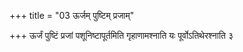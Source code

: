 +++
title = "03 ऊर्जम् पुष्टिम् प्रजाम्"

+++
ऊर्जं पुष्टिं प्रजां पशूनिष्टापूर्तमिति गृहाणामश्नाति यः पूर्वोऽतिथेरश्नाति ३